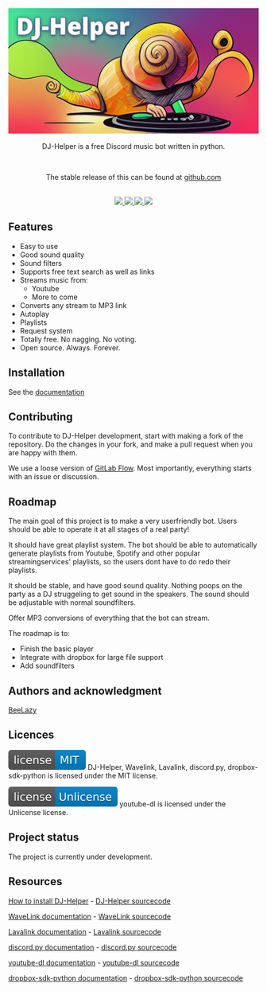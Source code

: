 <div align="center">
    <img src="img/logo.png", alt="DJ-Helper Logo"/>
    <p>DJ-Helper is a free Discord music bot written in python.</p>
    <br>
    <p>The stable release of this can be found at <a href="https://github.com/BeeLazy/DJ-Helper/releases">github.com</a></p>
    <br>
    <a href="https://www.python.org">
        <img src="https://img.shields.io/badge/Python-3.10-blue.svg" />
    </a>
    <a href="LICENSE">
        <img src="https://img.shields.io/badge/license-MIT-blue.svg" />
    </a>
    <a href="https://github.com/PythonistaGuild/Wavelink">
        <img src="https://img.shields.io/badge/Wavelink-1.3.2-yellow.svg" />
    </a>
    <a href="https://github.com/freyacodes/Lavalink">
        <img src="https://img.shields.io/badge/Lavalink-3.5.1-yellow.svg" />
    </a>
</div>

## Features
- Easy to use
- Good sound quality
- Sound filters
- Supports free text search as well as links
- Streams music from:
    - Youtube
    - More to come
- Converts any stream to MP3 link
- Autoplay
- Playlists
- Request system
- Totally free. No nagging. No voting.
- Open source. Always. Forever.

## Installation
See the [documentation](docs/HowToInstall.md)

## Contributing
To contribute to DJ-Helper development, start with making a fork of the repository. Do the changes in your fork, and make a pull request when you are happy with them.

We use a loose version of [GitLab Flow](https://docs.gitlab.com/ee/topics/gitlab_flow.html). Most importantly, everything starts with an issue or discussion.

## Roadmap
The main goal of this project is to make a very userfriendly bot. Users should be able to operate it at all stages of a real party!

It should have great playlist system. The bot should be able to automatically generate playlists from Youtube, Spotify and other popular streamingservices' playlists, so the users dont have to do redo their playlists.

It should be stable, and have good sound quality. Nothing poops on the party as a DJ struggeling to get sound in the speakers. The sound should be adjustable with normal soundfilters.

Offer MP3 conversions of everything that the bot can stream.

The roadmap is to:
- Finish the basic player
- Integrate with dropbox for large file support
- Add soundfilters

## Authors and acknowledgment
[BeeLazy](https://t.me/BeeLazy)

## Licences
[![License: MIT](img/license-MIT-blue.svg)](LICENSE)
DJ-Helper, Wavelink, Lavalink, discord.py, 
dropbox-sdk-python is licensed under the MIT license.

[![License: Unlicense](img/license-Unlicense-blue.svg)](http://unlicense.org/)
youtube-dl is licensed under the Unlicense license.

## Project status
The project is currently under development.

## Resources
[How to install DJ-Helper](docs/HowToInstall.md) - 
[DJ-Helper sourcecode](https://github.com/BeeLazy/DJ-Helper)

[WaveLink documentation](https://wavelink.readthedocs.io/en/latest/) - 
[WaveLink sourcecode](https://github.com/PythonistaGuild/Wavelink)

[Lavalink documentation](https://lavalink.readthedocs.io/en/master/) - 
[Lavalink sourcecode](https://github.com/freyacodes/Lavalink)

[discord.py documentation](https://discordpy.readthedocs.io/en/stable/) - 
[discord.py sourcecode](https://github.com/Rapptz/discord.py)

[youtube-dl documentation](https://github.com/ytdl-org/youtube-dl/blob/master/README.md) - 
[youtube-dl sourcecode](https://github.com/ytdl-org/youtube-dl)

[dropbox-sdk-python documentation](https://dropbox-sdk-python.readthedocs.io/en/latest/) - 
[dropbox-sdk-python sourcecode](https://github.com/dropbox/dropbox-sdk-python)